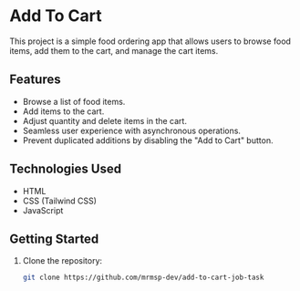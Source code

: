 # Add To Cart 

This project is a simple food ordering app that allows users to browse food items, add them to the cart, and manage the cart items.

## Features

- Browse a list of food items.
- Add items to the cart.
- Adjust quantity and delete items in the cart.
- Seamless user experience with asynchronous operations.
- Prevent duplicated additions by disabling the "Add to Cart" button.

## Technologies Used

- HTML
- CSS (Tailwind CSS)
- JavaScript

## Getting Started

1. Clone the repository:

   ```bash
   git clone https://github.com/mrmsp-dev/add-to-cart-job-task

